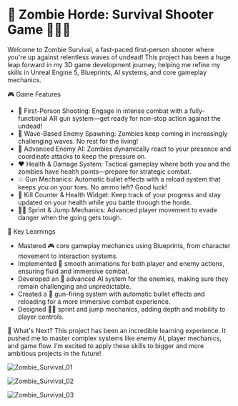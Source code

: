 # 🚀 Zombie Horde: Survival Shooter Game 🧟‍♂️💥

Welcome to Zombie Survival, a fast-paced first-person shooter where you're up against relentless waves of undead! This project has been a huge leap forward in my 3D game development journey, helping me refine my skills in Unreal Engine 5, Blueprints, AI systems, and core gameplay mechanics.

🎮 Game Features
- 🔫 First-Person Shooting: Engage in intense combat with a fully-functional AR gun system—get ready for non-stop action against the undead!
- 🌊 Wave-Based Enemy Spawning: Zombies keep coming in increasingly challenging waves. No rest for the living!
- 🧠 Advanced Enemy AI: Zombies dynamically react to your presence and coordinate attacks to keep the pressure on.
- ❤️ Health & Damage System: Tactical gameplay where both you and the zombies have health points—prepare for strategic combat.
- 💥 Gun Mechanics: Automatic bullet effects with a reload system that keeps you on your toes. No ammo left? Good luck!
- 🔢 Kill Counter & Health Widget: Keep track of your progress and stay updated on your health while you battle through the horde.
- 🏃‍♂️ Sprint & Jump Mechanics: Advanced player movement to evade danger when the going gets tough.

🧠 Key Learnings
- Mastered 🎮 core gameplay mechanics using Blueprints, from character movement to interaction systems.
- Implemented 🎥 smooth animations for both player and enemy actions, ensuring fluid and immersive combat.
- Developed an 🧠 advanced AI system for the enemies, making sure they remain challenging and unpredictable.
- Created a 🔫 gun-firing system with automatic bullet effects and reloading for a more immersive combat experience.
- Designed 🏃‍♂️ sprint and jump mechanics, adding depth and mobility to player controls.

🚀 What's Next?
This project has been an incredible learning experience. It pushed me to master complex systems like enemy AI, player mechanics, and game flow. I’m excited to apply these skills to bigger and more ambitious projects in the future!

![Zombie_Survival_01](https://github.com/user-attachments/assets/94abf1d6-8857-4fb0-a686-305c7042994b)

![Zombie_Survival_02](https://github.com/user-attachments/assets/4a42c922-c9fa-42eb-9b32-e5ccff2df21f)

![Zombie_Survival_03](https://github.com/user-attachments/assets/f6111f79-ee38-47d7-8f5f-178cd8232035)
